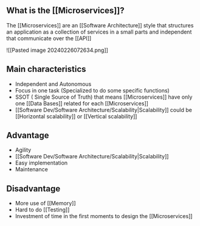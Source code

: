 ## What is the [[Microservices]]?

The [[Microservices]] are an [[Software Architecture]] style that structures an application as a collection of services in a small parts and independent that communicate over the [[API]]

![[Pasted image 20240226072634.png]]

## Main characteristics 

* Independent and Autonomous 
* Focus in one task (Specialized to do some specific functions)
* SSOT ( Single Source of Truth) that means [[Microservices]] have only one [[Data Bases]] related for each [[Microservices]]
* [[Software Dev/Software Architecture/Scalability|Scalability]] could be [[Horizontal scalability]] or [[Vertical scalability]]

## Advantage
* Agility 
* [[Software Dev/Software Architecture/Scalability|Scalability]]
* Easy implementation
* Maintenance 

## Disadvantage
* More use of [[Memory]]
* Hard to do [[Testing]]
* Investment of time in the first moments to design the [[Microservices]]


